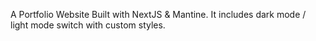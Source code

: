 A Portfolio Website Built with NextJS & Mantine. It includes dark mode / light mode switch with custom styles.
